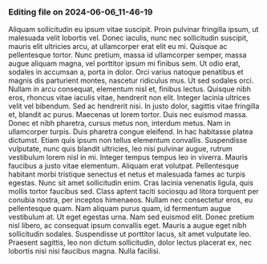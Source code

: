 

### Editing file on 2024-06-06_11-46-19

Aliquam sollicitudin eu ipsum vitae suscipit. Proin pulvinar fringilla ipsum, ut malesuada velit lobortis vel. Donec iaculis, nunc nec sollicitudin suscipit, mauris elit ultricies arcu, at ullamcorper erat elit eu mi. Quisque ac pellentesque tortor. Nunc pretium, massa id ullamcorper semper, massa augue aliquam magna, vel porttitor ipsum mi finibus sem. Ut odio erat, sodales in accumsan a, porta in dolor. Orci varius natoque penatibus et magnis dis parturient montes, nascetur ridiculus mus. Ut sed sodales orci.
Nullam in arcu consequat, elementum nisl et, finibus lectus. Quisque nibh eros, rhoncus vitae iaculis vitae, hendrerit non elit. Integer lacinia ultrices velit vel bibendum. Sed ac hendrerit nisi. In justo dolor, sagittis vitae fringilla et, blandit ac purus. Maecenas ut lorem tortor. Duis nec euismod massa. Donec et nibh pharetra, cursus metus non, interdum metus. Nam in ullamcorper turpis.
Duis pharetra congue eleifend. In hac habitasse platea dictumst. Etiam quis ipsum non tellus elementum convallis. Suspendisse vulputate, nunc quis blandit ultricies, leo nisi pulvinar augue, rutrum vestibulum lorem nisl in mi. Integer tempus tempus leo in viverra. Mauris faucibus a justo vitae elementum. Aliquam erat volutpat. Pellentesque habitant morbi tristique senectus et netus et malesuada fames ac turpis egestas. Nunc sit amet sollicitudin enim. Cras lacinia venenatis ligula, quis mollis tortor faucibus sed.
Class aptent taciti sociosqu ad litora torquent per conubia nostra, per inceptos himenaeos. Nullam nec consectetur eros, eu pellentesque quam. Nam aliquam purus quam, id fermentum augue vestibulum at. Ut eget egestas urna. Nam sed euismod elit. Donec pretium nisl libero, ac consequat ipsum convallis eget. Mauris a augue eget nibh sollicitudin sodales. Suspendisse ut porttitor lacus, sit amet vulputate leo. Praesent sagittis, leo non dictum sollicitudin, dolor lectus placerat ex, nec lobortis nisi nisi faucibus magna. Nulla facilisi.


